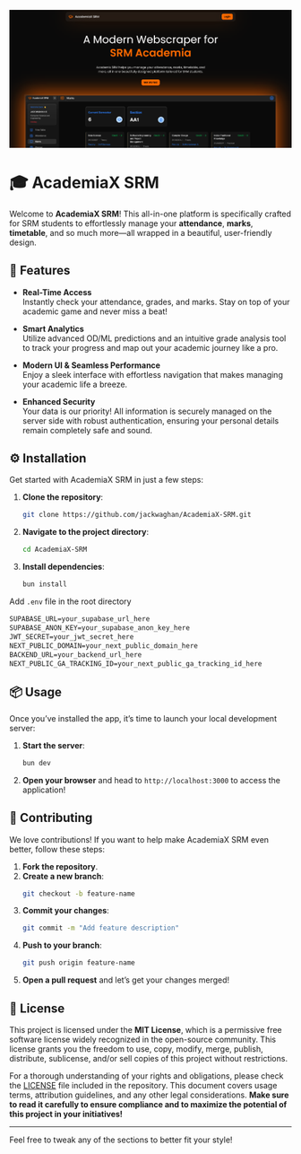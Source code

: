 ![Academix SRM Banner](./public/screenshots/Desktop.png)

# 🎓 AcademiaX SRM

Welcome to **AcademiaX SRM**! This all-in-one platform is specifically crafted for SRM students to effortlessly manage your **attendance**, **marks**, **timetable**, and so much more—all wrapped in a beautiful, user-friendly design.

## 🚀 Features

- **Real-Time Access**  
  Instantly check your attendance, grades, and marks. Stay on top of your academic game and never miss a beat!

- **Smart Analytics**  
  Utilize advanced OD/ML predictions and an intuitive grade analysis tool to track your progress and map out your academic journey like a pro.

- **Modern UI & Seamless Performance**  
  Enjoy a sleek interface with effortless navigation that makes managing your academic life a breeze.

- **Enhanced Security**  
  Your data is our priority! All information is securely managed on the server side with robust authentication, ensuring your personal details remain completely safe and sound.

## ⚙️ Installation

Get started with AcademiaX SRM in just a few steps:

1. **Clone the repository**:
    ```bash
    git clone https://github.com/jackwaghan/AcademiaX-SRM.git
    ```
2. **Navigate to the project directory**:
    ```bash
    cd AcademiaX-SRM
    ```
3. **Install dependencies**:
    ```bash
    bun install
    ```
Add `.env` file in the root directory

```plaintext
SUPABASE_URL=your_supabase_url_here
SUPABASE_ANON_KEY=your_supabase_anon_key_here
JWT_SECRET=your_jwt_secret_here
NEXT_PUBLIC_DOMAIN=your_next_public_domain_here
BACKEND_URL=your_backend_url_here
NEXT_PUBLIC_GA_TRACKING_ID=your_next_public_ga_tracking_id_here
```

## 📦 Usage

Once you’ve installed the app, it’s time to launch your local development server:

1. **Start the server**:
    ```bash
    bun dev
    ```
2. **Open your browser** and head to `http://localhost:3000` to access the application!

## 🤝 Contributing

We love contributions! If you want to help make AcademiaX SRM even better, follow these steps:

1. **Fork the repository**.
2. **Create a new branch**:
   ```bash
   git checkout -b feature-name
   ```
3. **Commit your changes**:
   ```bash
   git commit -m "Add feature description"
   ```
4. **Push to your branch**:
   ```bash
   git push origin feature-name
   ```
5. **Open a pull request** and let’s get your changes merged!

## 📜 License

This project is licensed under the **MIT License**, which is a permissive free software license widely recognized in the open-source community. This license grants you the freedom to use, copy, modify, merge, publish, distribute, sublicense, and/or sell copies of this project without restrictions.

For a thorough understanding of your rights and obligations, please check the [LICENSE](./LICENSE) file included in the repository. This document covers usage terms, attribution guidelines, and any other legal considerations. **Make sure to read it carefully to ensure compliance and to maximize the potential of this project in your initiatives!**

---

Feel free to tweak any of the sections to better fit your style!
